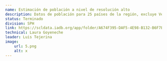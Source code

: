 ```yaml
---
name: Estimación de población a nivel de resolución alto
description: Datos de población para 25 países de la región, excluye Venezuela, asignados a bloques de 1 segundo de arco y proporcionados en una combinación de archivos CSV y GeoTIFF optimizados para la nube. Estas estimaciones utilizas modelos de aprendizaje automático en imágenes de satélite de alta resolución de Digital Globe a nivel mundial y datos de censos. Estos datos fueron procesados de forma que los puntos de población identificados estén dentro de los límites de las capas administrativas.
status: Terminado
division: SPH
link: https://scldata.iadb.org/app/folder/A674F395-DAF5-4E98-B132-B6F7E07ADC64
technical: Laura Goyeneche
leader: Luis Tejerina
image: 
    url: 5.png
    alt: x
---
```

    